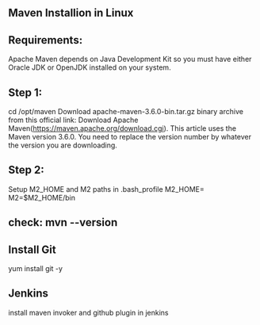 ## Maven Installion in Linux

## Requirements:
Apache Maven depends on Java Development Kit so you must have either Oracle JDK or OpenJDK installed on your system. 


## Step 1:
cd /opt/maven
Download apache-maven-3.6.0-bin.tar.gz binary archive from this official link: Download Apache Maven(https://maven.apache.org/download.cgi). This article uses the Maven version 3.6.0. You need to replace the version number by whatever the version you are downloading.

## Step 2:
Setup M2_HOME and M2 paths in .bash_profile
M2_HOME=<Path>
M2=$M2_HOME/bin
  
## check: mvn --version
  
## Install Git
yum install git -y


## Jenkins
install maven invoker and github  plugin in jenkins

